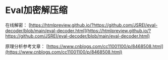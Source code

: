 # Eval加密解压缩 

在线解密：
[https://htmlpreview.github.io/?https://github.com/JSREI/eval-decoder/blob/main/eval-decoder.html](https://htmlpreview.github.io/?https://github.com/JSREI/eval-decoder/blob/main/eval-decoder.html)

原理分析参考文章：
[https://www.cnblogs.com/cc11001100/p/8468508.html](https://www.cnblogs.com/cc11001100/p/8468508.html)




